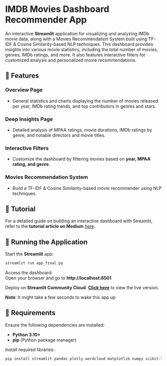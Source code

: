 # IMDB Movies Dashboard Recommender App
An interactive **Streamlit** application for visualizing and analyzing IMDb movie data, along with a Movies Recommendation System built using TF-IDF & Cosine Similarity-based NLP techniques. This dashboard provides insights into various movie statistics, including the total number of movies, genres, IMDb ratings, and more. It also features interactive filters for customized analysis and personalized movie recommendations.

## 👋 Features  

### **Overview Page**  
- General statistics and charts displaying the number of movies released per year, IMDb rating trends, and top contributors in genres and stars.  

### **Deep Insights Page**  
- Detailed analysis of MPAA ratings, movie durations, IMDb ratings by genre, and notable directors and movie titles.  

### **Interactive Filters**  
- Customize the dashboard by filtering movies based on **year, MPAA rating, and genre**.  

### **Movies Recommendation System**  
- Build a TF-IDF & Cosine Similarity-based movie recommender using NLP techniques.  

## 📖 Tutorial
For a detailed guide on building an interactive dashboard with Streamlit, refer to the **tutorial article on Medium** [here](https://medium.com/ai-advances/build-an-interactive-imdb-movies-dashboard-with-streamlit-a-practical-guide-14b455f71a52).


## 🚀 Running the Application  

Start the **Streamlit** app:  
```bash
streamlit run app_final.py
```
Access the dashboard:  
Open your browser and go to **http://localhost:8501**  

Deploy on **Streamlit Community Cloud**: **[Click here](https://imdb-movies-dashboard-recommender.streamlit.app/)** to view the live version.

**Note**: It might take a few seconds to wake this app up
## 📝 Requirements  

Ensure the following dependencies are installed:  

- **Python 3.10+**  
- **pip** (Python package manager)  

Install required libraries:  
```bash
pip install streamlit pandas plotly wordcloud matplotlib numpy scikit-learn openpyxl
```


